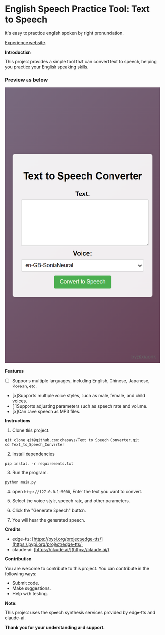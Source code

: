 # English Speech Practice Tool: Text to Speech

it's easy to practice english spoken by right pronunciation.

[Experience website](https://speech.aichatfree.info/).

**Introduction**

This project provides a simple tool that can convert text to speech, helping you practice your English speaking skills.

### Preview as below

![preview](./preview.png)

**Features**

- [ ] Supports multiple languages, including English, Chinese, Japanese, Korean, etc.
* [x]Supports multiple voice styles, such as male, female, and child voices.
* [ ]Supports adjusting parameters such as speech rate and volume.
* [x]Can save speech as MP3 files.

**Instructions**

1. Clone this project.

```
git clone git@github.com:chasays/Text_to_Speech_Converter.git
cd Text_to_Speech_Converter
```

2. Install dependencies.

```
pip install -r requirements.txt
```

3. Run the program.

```
python main.py
```

4. open `http://127.0.0.1:5000`, Enter the text you want to convert.

5. Select the voice style, speech rate, and other parameters.

6. Click the "Generate Speech" button.

7. You will hear the generated speech.

**Credits**

* edge-tts: [https://pypi.org/project/edge-tts/](https://pypi.org/project/edge-tts/)
* claude-ai: [https://claude.ai/](https://claude.ai/)

**Contribution**

You are welcome to contribute to this project. You can contribute in the following ways:

* Submit code.
* Make suggestions.
* Help with testing.


**Note:**

This project uses the speech synthesis services provided by edge-tts and claude-ai.



**Thank you for your understanding and support.**